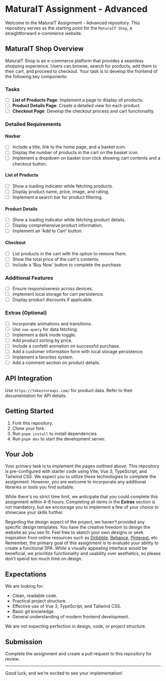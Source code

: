 # MaturaIT Assignment - Advanced

Welcome to the MaturaIT Assignment - Advanced repository. This repository serves as the starting point for the `MaturaIT Shop`, a straightforward e-commerce website.

## MaturaIT Shop Overview

MaturaIT Shop is an e-commerce platform that provides a seamless shopping experience. Users can browse, search for products, add them to their cart, and proceed to checkout. Your task is to develop the frontend of the following key components:

### Tasks

- [ ] **List of Products Page**: Implement a page to display all products.
- [ ] **Product Details Page**: Create a detailed view for each product.
- [ ] **Checkout Page**: Develop the checkout process and cart functionality.

### Detailed Requirements

#### Navbar

- [ ] Include a title, link to the home page, and a basket icon.
- [ ] Display the number of products in the cart on the basket icon.
- [ ] Implement a dropdown on basket icon click showing cart contents and a checkout button.

#### List of Products

- [ ] Show a loading indicator while fetching products.
- [ ] Display product name, price, image, and rating.
- [ ] Implement a search bar for product filtering.

#### Product Details

- [ ] Show a loading indicator while fetching product details.
- [ ] Display comprehensive product information.
- [ ] Implement an 'Add to Cart' button.

#### Checkout

- [ ] List products in the cart with the option to remove them.
- [ ] Show the total price of the cart's contents.
- [ ] Include a 'Buy Now' button to complete the purchase.

### Additional Features

- [ ] Ensure responsiveness across devices.
- [ ] Implement local storage for cart persistence.
- [ ] Display product discounts if applicable.

### Extras (Optional)

- [ ] Incorporate animations and transitions.
- [ ] Use `vue-query` for data fetching.
- [ ] Implement a dark mode toggle.
- [ ] Add product sorting by price.
- [ ] Include a confetti animation on successful purchase.
- [ ] Add a customer information form with local storage persistence.
- [ ] Implement a favorites system.
- [ ] Add a comment section on product details.

## API Integration

Use `https://fakestoreapi.com/` for product data. Refer to their documentation for API details.

## Getting Started

1. Fork this repository.
2. Clone your fork.
3. Run `pnpm install` to install dependencies.
4. Run `pnpm dev` to start the development server.

## Your Job

Your primary task is to implement the pages outlined above. This repository is pre-configured with starter code using Vite, Vue 3, TypeScript, and Tailwind CSS. We expect you to utilize these technologies to complete the assignment. However, you are welcome to incorporate any additional libraries or tools you find suitable.

While there's no strict time limit, we anticipate that you could complete this assignment within 4-8 hours. Completing all items in the **Extras** section is not mandatory, but we encourage you to implement a few of your choice to showcase your skills further.

Regarding the design aspect of the project, we haven't provided any specific design templates. You have the creative freedom to design the website as you see fit. Feel free to sketch your own designs or seek inspiration from online resources such as [Dribbble](https://dribbble.com/), [Behance](https://www.behance.net/), [Pinterest](https://www.pinterest.com/), etc. Remember, the primary goal of this assignment is to evaluate your ability to create a functional SPA. While a visually appealing interface would be beneficial, we prioritize functionality and usability over aesthetics, so please don't spend too much time on design.

## Expectations

We are looking for:

- Clean, readable code.
- Practical project structure.
- Effective use of Vue 3, TypeScript, and Tailwind CSS.
- Basic git knowledge.
- General understanding of modern frontend development.

We are not expecting perfection in design, code, or project structure.

## Submission

Complete the assignment and create a pull request to this repository for review.

---

Good luck, and we're excited to see your implementation!
